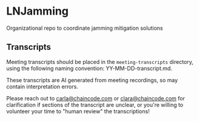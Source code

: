 # LNJamming
Organizational repo to coordinate jamming mitigation solutions

## Transcripts
Meeting transcripts should be placed in the `meeting-transcripts` directory, using the following naming convention: YY-MM-DD-transcript.md.

These transcripts are AI generated from meeting recordings, so may contain interpretation errors. 

Please reach out to carla@chaincode.com or clara@chaincode.com for clarification if sections of the transcript are unclear, or you're willing to volunteer your time to "human review" the transcriptions!

